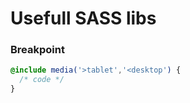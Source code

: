 # Usefull SASS libs

### Breakpoint
```scss
@include media('>tablet','<desktop') {
  /* code */       
}
```